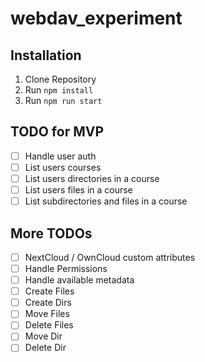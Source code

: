 # webdav_experiment

## Installation
1. Clone Repository
1. Run `npm install`
1. Run `npm run start`

## TODO for MVP
- [ ] Handle user auth
- [ ] List users courses
- [ ] List users directories in a course
- [ ] List users files in a course
- [ ] List subdirectories and files in a course

## More TODOs
- [ ] NextCloud / OwnCloud custom attributes
- [ ] Handle Permissions
- [ ] Handle available metadata
- [ ] Create Files
- [ ] Create Dirs
- [ ] Move Files 
- [ ] Delete Files
- [ ] Move Dir 
- [ ] Delete Dir
